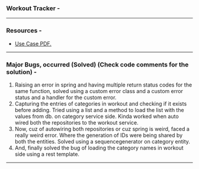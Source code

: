 ### Workout Tracker - 
<hr />

### Resources -
<ul>
	<li>
		<a href="Resources/Summative assessment- BE track- Use case.pdf">Use Case PDF.</a>
	</li>
</ul>
<hr />

### Major Bugs, occurred (Solved) (Check code comments for the solution) - 
<ol>
	<li>
		Raising an error in spring and having multiple return status codes for the same function, solved using a custom error class and a custom error status and a handler for the custom error.
	<li>
		Capturing the entries of categories in workout and checking if it exists before adding.
		Tried using a list and a method to load the list with the values from db. on category service side. Kinda worked when auto wired both the repositories to the workout service.
	</li>
	<li>
		Now, cuz of autowiring both repositories or cuz spring is weird, faced a really weird error. Where the generation of IDs were being shared by both the entities. Solved using a sequencegenerator on category entity.
	</li>
	<li>
		And, finally solved the bug of loading the category names in workout side using a rest template.
	</li>
</ol>
<hr />